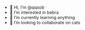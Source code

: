 - 👋 Hi, I’m @qqsob
- 👀 I’m interested in bebra
- 🌱 I’m currently learning anything
- 💞️ I’m looking to collaborate on cats
